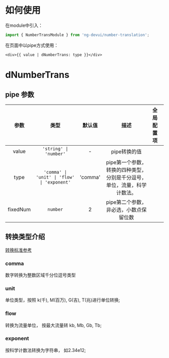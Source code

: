# 如何使用

在module中引入：

```ts
import { NumberTransModule } from 'ng-devui/number-translation';
```

在页面中以pipe方式使用：

```
<div>{{ value | dNumberTrans: type }}</div>
```

# dNumberTrans

## pipe 参数
|         参数         |        类型        |  默认值   | 描述                                                           |全局配置项| 
| :----------------: | :------------------: | :----------------: | :-----: | :------------------------------------------------------------- |
|       value        | `'string' \| 'number'` | - |   pipe转换的值                        |
|       type  | `'comma' \| 'unit' \| 'flow' \| 'exponent'` | 'comma' | pipe第一个参数，转换的四种类型，分别是千分逗号，单位，流量，科学计数法。 |
|       fixedNum        |  `number` |  2  | pipe第二个参数，非必选，小数点保留位数  |


## 转换类型介绍

[转换标准参考](https://zh.wikipedia.org/wiki/%E5%9B%BD%E9%99%85%E5%8D%95%E4%BD%8D%E5%88%B6%E8%AF%8D%E5%A4%B4)

### comma

数字转换为整数区域千分位逗号类型

### unit

单位类型，按照 k(千), M(百万), G(吉), T(兆)进行单位转换;

### flow

转换为流量单位， 按最大流量转 kb, Mb, Gb, Tb;

### exponent

按科学计数法转换为字符串， 如2.34e12;
